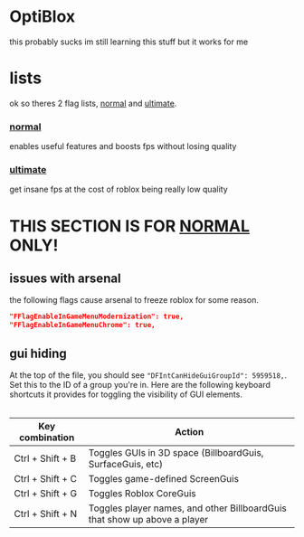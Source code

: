# OptiBlox

this probably sucks im still learning this stuff but it works for me

# lists

ok so theres 2 flag lists, [normal](Normal.json) and [ultimate](Ultimate.json). 

### [normal](Normal.json)
enables useful features and boosts fps without losing quality

### [ultimate](Ultimate.json)
get insane fps at the cost of roblox being really low quality

# THIS SECTION IS FOR [NORMAL](Normal.json) ONLY!

## issues with arsenal

the following flags cause arsenal to freeze roblox for some reason.

```json
"FFlagEnableInGameMenuModernization": true,
"FFlagEnableInGameMenuChrome": true,
```

## gui hiding

At the top of the file, you should see `"DFIntCanHideGuiGroupId": 5959518,`.<br>
Set this to the ID of a group you're in. Here are the following keyboard shortcuts it provides for toggling the visibility of GUI elements.<br><br>

| Key combination |	Action |
| --------------- | ------ |
| Ctrl + Shift + B | Toggles GUIs in 3D space (BillboardGuis, SurfaceGuis, etc) |
| Ctrl + Shift + C | Toggles game-defined ScreenGuis |
| Ctrl + Shift + G | Toggles Roblox CoreGuis |
| Ctrl + Shift + N | Toggles player names, and other BillboardGuis that show up above a player |